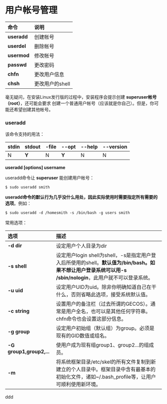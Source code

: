 用户帐号管理
=======================================================================

| 命令 | 说明 |
| :------------- | :------------- |
| **useradd** | 创建帐号 |
| **userdel** | 删除帐号 |
| **usermod** | 修改帐号 |
| **passwd** | 更改密码 |
| **chfn** | 更改用户信息 |
| **chsh** | 更改用户的shell |

毫无疑问，在安装Linux发行版的过程中，安装程序会提示创建 **superuser帐号（root）**，还可能会要求
创建一个普通用户帐号（应该就是你自己）。但是，你可能还希望创建其他帐号。

### useradd
该命令支持的用法：

| stdin | stdout | -file | --opt | --help | --version |
|:-----|:----|:--|:--|:--|:--|
|  N | **Y**  | N  | **Y**  | N | N |

**useradd [options] username**

useradd命令让 **superuser** 能创建用户帐号：
```shell
$ sudo useradd smith
```
**useradd命令的默认行为几乎没什么用处，因此实际使用时需要指定所有需要的选项**。例如：
```shell
$ sudo useradd -d /homesmith -s /bin/bash -g users smith
```

常用选项：

| 选项 | 描述 |
| :------------- | :------------- |
| **-d dir** | 设定用户个人目录为dir |
| **-s shell** | 设定用户login shell为shell，-s是指定用户登入后所使用的shell。**默认值为/bin/bash。如果不想让用户登录系统可以用-s /sbin/nologin**，此用户就不可以登录系统。 |
| **-u uid** | 设定用户UID为uid。除非你明确知道自己在干什么，否则省略此选项，接受系统默认值。|
| **-c string** | 设置用户的备注栏（过去所谓的GECOS）。通常是用户全名，也可以是其他任何字符串。chfn命令也会设置这部分信息。|
| **-g group** | 设定用户初始组（默认组）为group。必须是现有的GID数值或组名。|
| **-G group1,group2,...** | 使用户成为现有组group1、group2...的组成员。|
| **-m** | 将系统框架目录/etc/skel的所有文件复制到新建立的个人目录中。框架目录中含有最基本的初始化文件，诸如~/.bash_profile等，让用户可顺利使用新环境。|



































ddd
